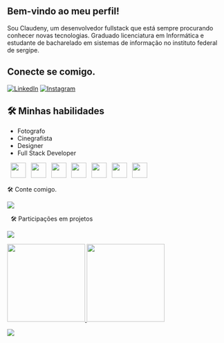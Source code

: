 ## Bem-vindo ao meu perfil! 
Sou Claudeny, um desenvolvedor fullstack que está sempre procurando conhecer novas tecnologias.
Graduado licenciatura em Informática e estudante de bacharelado em sistemas de informação no instituto federal de sergipe.
## Conecte se comigo.
[![LinkedIn](https://img.shields.io/badge/LinkedIn-0077B5?style=for-the-badge&logo=linkedin&logoColor=white)](https://www.linkedin.com/in/claudeny-nivaldo-avelino-093ba669/)
[![Instagram](https://img.shields.io/badge/-Instagram-%23E4405F?style=for-the-badge&logo=instagram&logoColor=white)](https://www.instagram.com/claudeny.avelino/)

## 🛠  Minhas habilidades

 * Fotografo
 * Cinegrafista
 * Designer
 * Full Stack Developer 
<p>  
 &nbsp;  
<img src="https://www.adobe.com/content/dam/acom/one-console/icons_rebrand/ps_appicon.svg" height="35px"/>    
&nbsp;
<img src="https://cdn.jsdelivr.net/gh/devicons/devicon/icons/premierepro/premierepro-original.svg" height="35px" />   
 &nbsp; 
<img src="https://cdn.jsdelivr.net/gh/devicons/devicon/icons/aftereffects/aftereffects-original.svg" height="35px" />  
&nbsp;  
<img src="https://www.adobe.com/content/dam/shared/images/product-icons/svg/xd.svg" height="35px"/>    
&nbsp;
<img src="https://www.adobe.com/content/dam/cct/creativecloud/business/teams/free-trial-new/desktop_illustrator.svg" height="35px /> 
 &nbsp; 
<img src="https://www.adobe.com/content/dam/shared/images/product-icons/svg/xd.svg" height="35px" />   
&nbsp;
<img src="https://www.coreldraw.com/static/cdgs/product_content/cdgs/2019/boxshot-coreldraw-upgrade-program-2019.png" height="35px" />   
&nbsp;                                                                  
<img src="https://seeklogo.com/images/F/figma-logo-E4E21D3AEA-seeklogo.com.png" height="35px" />
</p>
<p>                                                                                             
🛠 Conte comigo.
<p align="left">
  <a href="https://skillicons.dev">
    <img src="https://skillicons.dev/icons?i=html,css,js,react,cs,java,spring," />
  </a>
                      
</p>
&nbsp;
🛠 Participações em projetos
<p align="left">
  <a href="https://skillicons.dev">
    <img src="https://skillicons.dev/icons?i=arduino,tensorflow,raspberrypi,azure,aws" />
  </a>
                      
</p>

<div>
<a href="https://github.com/ClaudenyAvelino">
<img loading="lazy" height="180em" src="https://github-readme-stats.vercel.app/api/top-langs/?username=ClaudenyAvelino&layout=compact&langs_count=7&theme=dracula"/>
<img loading="lazy" height="180em" src="https://github-readme-stats.vercel.app/api?username=ClaudenyAvelino&show_icons=true&theme=dracula&include_all_commits=true&count_private=true"/>
</div>


<img src= https://static.wixstatic.com/media/01151f_46f79bda561542528507d736fc34b970~mv2.gif></img>

